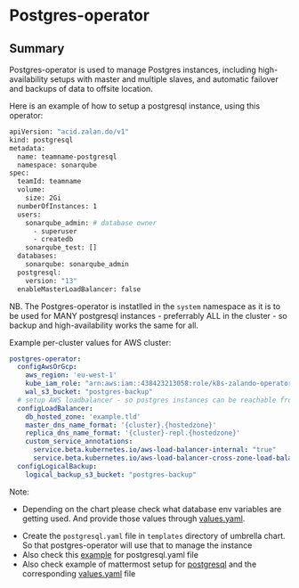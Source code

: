 # Postgres-operator

## Summary

Postgres-operator is used to manage Postgres instances, including high-availability setups with master and
multiple slaves, and automatic failover and backups of data to offsite location.

Here is an example of how to setup a postgresql instance, using this operator:

```bash
apiVersion: "acid.zalan.do/v1"
kind: postgresql
metadata:
  name: teamname-postgresql
  namespace: sonarqube
spec:
  teamId: teamname
  volume:
    size: 2Gi
  numberOfInstances: 1
  users:
    sonarqube_admin: # database owner
      - superuser
      - createdb
    sonarqube_test: []
  databases:
    sonarqube: sonarqube_admin
  postgresql:
    version: "13"
  enableMasterLoadBalancer: false
```

NB. The Postgres-operator is instatlled in the ```system``` namespace as it is to be used for
MANY postgresql instances - preferrably ALL in the cluster - so backup and high-availability works the same for all.

Example per-cluster values for AWS cluster:

```yaml
postgres-operator:
  configAwsOrGcp:
    aws_region: 'eu-west-1'
    kube_iam_role: "arn:aws:iam::438423213058:role/k8s-zalando-operator-dmz"
    wal_s3_bucket: "postgres-backup"
  # setup AWS loadbalancer - so postgres instances can be reachable from other clusters
  configLoadBalancer:
    db_hosted_zone: 'example.tld'
    master_dns_name_format: '{cluster}.{hostedzone}'
    replica_dns_name_format: '{cluster}-repl.{hostedzone}'
    custom_service_annotations:
      service.beta.kubernetes.io/aws-load-balancer-internal: "true"
      service.beta.kubernetes.io/aws-load-balancer-cross-zone-load-balancing-enabled: "true"
  configLogicalBackup:
    logical_backup_s3_bucket: "postgres-backup"
```

Note:

- Depending on the chart please check what database env variables are getting used.
And provide those values through
[values.yaml](https://gitlab.enableit.dk/kubernetes/k8id/-/blob/master/argocd-helm-charts/keycloak/values.yaml).
<!-- markdownlint-disable -->
- Create the `postgresql.yaml` file in `templates` directory of umbrella chart.
So that postgres-operator will use that to manage the instance
- Also check this
[example](https://gitlab.enableit.dk/kubernetes/k8id/-/blob/master/argocd-helm-charts/keycloak/templates/postgresql.yaml)
for postgresql.yaml file
- Also check example of mattermost setup for
[postgresql](https://gitlab.enableit.dk/kubernetes/k8id/-/blob/master/argocd-helm-charts/mattermost-team-edition/templates/postgresql.yaml)
and the corresponding
[values.yaml](https://gitlab.enableit.dk/kubernetes/k8id/-/blob/master/argocd-helm-charts/mattermost-team-edition/values.yaml)
file
<!-- markdownlint-enable -->